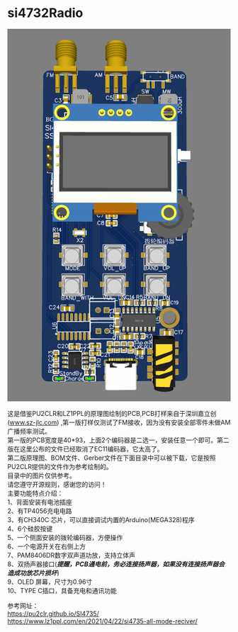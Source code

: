 # si4732Radio  
  
![Image text](https://github.com/bg6jji/si4732Radio/blob/main/Gerber_File/%E5%BE%AE%E4%BF%A1%E5%9B%BE%E7%89%87_20210825234056.png)
  
这是借鉴PU2CLR和LZ1PPL的原理图绘制的PCB,PCB打样来自于深圳嘉立创(www.sz-jlc.com) ,第一版打样仅测试了FM接收，因为没有安装全部零件未做AM 广播频率测试。  
第一版的PCB宽度是40*93，上面2个编码器是二选一，安装任意一个即可。第二版在这里公布的文件已经取消了EC11编码器，它太高了。  
第二版原理图、BOM文件、Gerber文件在下面目录中可以被下载，它是按照PU2CLR提供的文件作为参考绘制的。  
目录中的图片仅供参考。  
请您遵守开源规则，感谢您的访问！  
主要功能特点介绍：  
1、背面安装有电池插座  
2、有TP4056充电电路  
3、有CH340C 芯片，可以直接调试内置的Arduino(MEGA328)程序  
4、6个硅胶按键  
5、一个侧面安装的拨轮编码器，方便操作  
6、一个电源开关在右侧上方  
7、PAM8406DR数字双声道功放，支持立体声  
8、双扬声器接口(***提醒，PCB通电前，务必连接扬声器，如果没有连接扬声器会造成功放芯片损坏***)      
9、OLED 屏幕，尺寸为0.96寸  
10、TYPE C插口，具备充电和通讯功能  
  
参考网址：  
https://pu2clr.github.io/SI4735/  
https://www.lz1ppl.com/en/2021/04/22/si4735-all-mode-reciver/  
